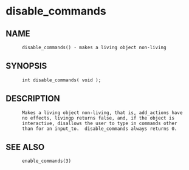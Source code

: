 # disable_commands
## NAME
          disable_commands() - makes a living object non-living

## SYNOPSIS
          int disable_commands( void );

## DESCRIPTION
          Makes a living object non-living, that is, add_actions have
          no effects, livingp returns false, and, if the object is
          interactive, disallows the user to type in commands other
          than for an input_to.  disable_commands always returns 0.

## SEE ALSO
          enable_commands(3)
